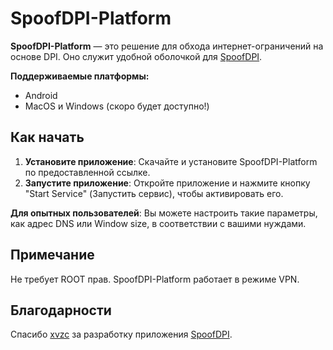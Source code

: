 # SpoofDPI-Platform

**SpoofDPI-Platform** — это решение для обхода интернет-ограничений на основе DPI. Оно служит удобной оболочкой для [SpoofDPI](https://github.com/xvzc/SpoofDPI).

**Поддерживаемые платформы:**
- Android
- MacOS и Windows (скоро будет доступно!)

## Как начать

1. **Установите приложение**: Скачайте и установите SpoofDPI-Platform по предоставленной ссылке.
2. **Запустите приложение**: Откройте приложение и нажмите кнопку "Start Service" (Запустить сервис), чтобы активировать его.

**Для опытных пользователей**: Вы можете настроить такие параметры, как адрес DNS или Window size, в соответствии с вашими нуждами.

## Примечание

Не требует ROOT прав. SpoofDPI-Platform работает в режиме VPN.

## Благодарности

Спасибо [xvzc](https://github.com/xvzc/) за разработку приложения [SpoofDPI](https://github.com/xvzc/SpoofDPI).